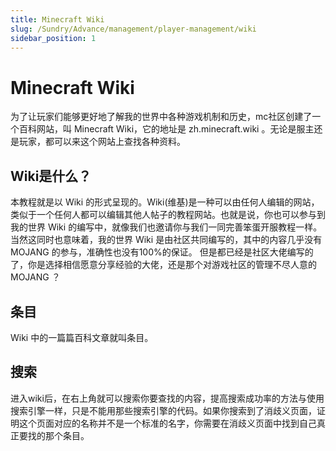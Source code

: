 ```yaml
---
title: Minecraft Wiki
slug: /Sundry/Advance/management/player-management/wiki
sidebar_position: 1
---
```


# Minecraft Wiki

为了让玩家们能够更好地了解我的世界中各种游戏机制和历史，mc社区创建了一个百科网站，叫 Minecraft Wiki，它的地址是 zh.minecraft.wiki 。无论是服主还是玩家，都可以来这个网站上查找各种资料。

## Wiki是什么？

本教程就是以 Wiki 的形式呈现的。Wiki(维基)是一种可以由任何人编辑的网站，类似于一个任何人都可以编辑其他人帖子的教程网站。也就是说，你也可以参与到我的世界 Wiki 的编写中，就像我们也邀请你与我们一同完善笨蛋开服教程一样。
当然这同时也意味着，我的世界 Wiki 是由社区共同编写的，其中的内容几乎没有 MOJANG 的参与，准确性也没有100%的保证。
但是都已经是社区大佬编写的了，你是选择相信愿意分享经验的大佬，还是那个对游戏社区的管理不尽人意的 MOJANG ？

## 条目

Wiki 中的一篇篇百科文章就叫条目。

## 搜索

进入wiki后，在右上角就可以搜索你要查找的内容，提高搜索成功率的方法与使用搜索引擎一样，只是不能用那些搜索引擎的代码。如果你搜索到了消歧义页面，证明这个页面对应的名称并不是一个标准的名字，你需要在消歧义页面中找到自己真正要找的那个条目。
